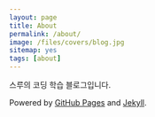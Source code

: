 ```yaml
---
layout: page
title: About
permalink: /about/
image: /files/covers/blog.jpg
sitemap: yes
tags: [about]
---
```


스루의 코딩 학습 블로그입니다.

Powered by [GitHub Pages](https://pages.github.com) and [Jekyll](https://jekyllrb.com).

